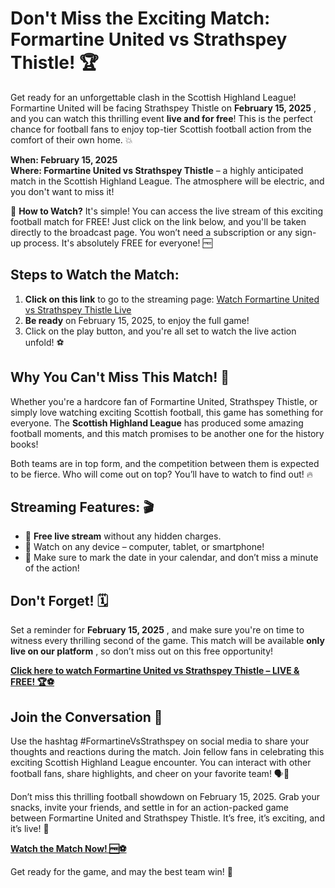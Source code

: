 # Don't Miss the Exciting Match: Formartine United vs Strathspey Thistle! 🏆

Get ready for an unforgettable clash in the Scottish Highland League! Formartine United will be facing Strathspey Thistle on **February 15, 2025** , and you can watch this thrilling event **live and for free**! This is the perfect chance for football fans to enjoy top-tier Scottish football action from the comfort of their own home. 💥

**When: February 15, 2025**  
**Where: Formartine United vs Strathspey Thistle** – a highly anticipated match in the Scottish Highland League. The atmosphere will be electric, and you don't want to miss it!

🎥 **How to Watch?** It's simple! You can access the live stream of this exciting football match for FREE! Just click on the link below, and you'll be taken directly to the broadcast page. You won’t need a subscription or any sign-up process. It's absolutely FREE for everyone! 🆓

## Steps to Watch the Match: 

1. **Click on this link** to go to the streaming page: [Watch Formartine United vs Strathspey Thistle Live](https://tinyurl.com/livestreamfreeo?st=Formartine+United+vs+Strathspey+Thistle&si=ghc)
2. **Be ready** on February 15, 2025, to enjoy the full game!
3. Click on the play button, and you're all set to watch the live action unfold! ⚽️

## Why You Can't Miss This Match! 🤩

Whether you're a hardcore fan of Formartine United, Strathspey Thistle, or simply love watching exciting Scottish football, this game has something for everyone. The **Scottish Highland League** has produced some amazing football moments, and this match promises to be another one for the history books!

Both teams are in top form, and the competition between them is expected to be fierce. Who will come out on top? You’ll have to watch to find out! 🔥

## Streaming Features: 🎬

- 🔴 **Free live stream** without any hidden charges.
- 📱 Watch on any device – computer, tablet, or smartphone!
- 📅 Make sure to mark the date in your calendar, and don’t miss a minute of the action!

## Don't Forget! 🗓️

Set a reminder for **February 15, 2025** , and make sure you're on time to witness every thrilling second of the game. This match will be available **only live on our platform** , so don’t miss out on this free opportunity!

[**Click here to watch Formartine United vs Strathspey Thistle – LIVE & FREE! 🏆⚽️**](https://tinyurl.com/livestreamfreeo?st=Formartine+United+vs+Strathspey+Thistle&si=ghc)

## Join the Conversation 📣

Use the hashtag #FormartineVsStrathspey on social media to share your thoughts and reactions during the match. Join fellow fans in celebrating this exciting Scottish Highland League encounter. You can interact with other football fans, share highlights, and cheer on your favorite team! 🗣️💬

Don’t miss this thrilling football showdown on February 15, 2025. Grab your snacks, invite your friends, and settle in for an action-packed game between Formartine United and Strathspey Thistle. It’s free, it’s exciting, and it’s live! 🎉

[**Watch the Match Now! 🆓⚽️**](https://tinyurl.com/livestreamfreeo?st=Formartine+United+vs+Strathspey+Thistle&si=ghc)

Get ready for the game, and may the best team win! 🏅
